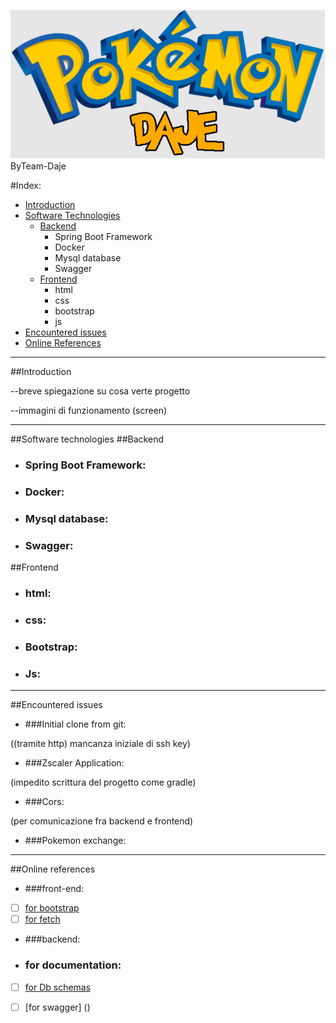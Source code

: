 ![](image/logo.png)
ByTeam-Daje

#Index:
- [Introduction](#Introduction)
- [Software Technologies](#Software-Technologies)
  - [Backend](#Backend)
      - Spring Boot Framework
      - Docker
      - Mysql database
      - Swagger
  - [Frontend](#Frontend)
    - html
    - css
    - bootstrap
    - js
- [Encountered issues](#Encountered-issues)
- [Online References](#Online-references)

***

##<a name="Introduction">Introduction</a>

--breve spiegazione su cosa verte progetto

--immagini di funzionamento (screen)

***

##<a name="Software-Technologies">Software technologies</a>
##<a name="Backend">Backend</a>

- ### Spring Boot Framework:
- ### Docker:
- ### Mysql database:
- ### Swagger:


##<a name="FrontEnd">Frontend</a>

- ### html:
- ### css:
- ### Bootstrap:
- ### Js:

***

##<a name="encountered-issues">Encountered issues</a>

- ###Initial clone from git: 

((tramite http) mancanza iniziale di ssh key)

- ###Zscaler Application: 

(impedito scrittura del progetto come gradle)

- ###Cors:

(per comunicazione fra backend e frontend)

- ###Pokemon exchange:

***

##<a name="Online-references">Online references</a>

- ###front-end:
- [ ] [for bootstrap](https://getbootstrap.com/docs/5.3/getting-started/introduction/)
- [ ] [for fetch](https://www.html.it/pag/66525/fetch-api/)

- ###backend:

- ### for documentation:
- [ ] [for Db schemas](https://app.diagrams.net/)
- [ ] [for swagger] ()




